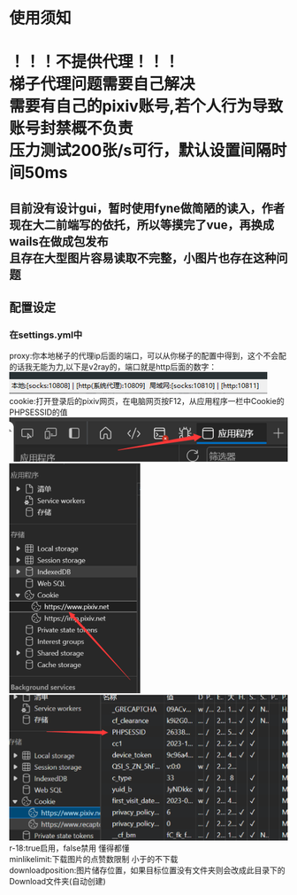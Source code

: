 <h1>使用须知</h1>
<h1>
！！！不提供代理！！！
<br>
梯子代理问题需要自己解决
<br>
需要有自己的pixiv账号,若个人行为导致账号封禁概不负责
<br>
压力测试200张/s可行，默认设置间隔时间50ms
</h1>
<h2>
目前没有设计gui，暂时使用fyne做简陋的读入，作者现在大二前端写的依托，所以等摸完了vue，再换成wails在做成包发布<br>
且存在大型图片容易读取不完整，小图片也存在这种问题
</h2>
<h2>配置设定</h2>
<h3>在settings.yml中</h3>
<p>
proxy:你本地梯子的代理ip后面的端口，可以从你梯子的配置中得到，这个不会配的话我无能为力,以下是v2ray的，端口就是http后面的数字：<br>
<img src="https://github.com/ManInM00N/go-pixiv/blob/master/img/proxy.png"><br>
cookie:打开登录后的pixiv网页，在电脑网页按F12，从应用程序一栏中Cookie的PHPSESSID的值<br>
<img src="https://github.com/ManInM00N/go-pixiv/blob/master/img/cookie1.png"><br>
<img src="https://github.com/ManInM00N/go-pixiv/blob/master/img/cookie2.png"><br>
<img src="https://github.com/ManInM00N/go-pixiv/blob/master/img/cookie3.png"><br>
r-18:true启用，false禁用   懂得都懂<br>
minlikelimit:下载图片的点赞数限制 小于的不下载<br>
downloadposition:图片储存位置，如果目标位置没有文件夹则会改成此目录下的Download文件夹(自动创建)<br>

</p>